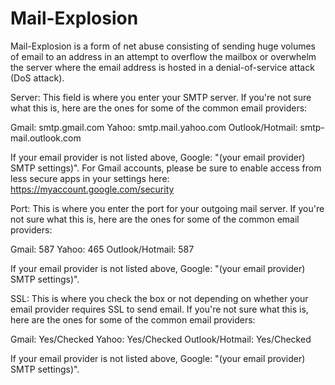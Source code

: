 # Mail-Explosion

Mail-Explosion is a form of net abuse consisting of sending huge volumes of email to an address in an attempt to overflow the mailbox or overwhelm the server where the email address is hosted in a denial-of-service attack (DoS attack).

Server: This field is where you enter your SMTP server. If you're not sure what this is, here are the ones for some of the common email providers:

Gmail: smtp.gmail.com
Yahoo: smtp.mail.yahoo.com
Outlook/Hotmail: smtp-mail.outlook.com

If your email provider is not listed above, Google: "(your email provider) SMTP settings)".
For Gmail accounts, please be sure to enable access from less secure apps in your settings here: https://myaccount.google.com/security

Port: This is where you enter the port for your outgoing mail server. If you're not sure what this is, here are the ones for some of the common email providers:

Gmail: 587
Yahoo: 465
Outlook/Hotmail: 587

If your email provider is not listed above, Google: "(your email provider) SMTP settings)".

SSL: This is where you check the box or not depending on whether your email provider requires SSL to send email. If you're not sure what this is, here are the ones for some of the common email providers:

Gmail: Yes/Checked
Yahoo: Yes/Checked
Outlook/Hotmail: Yes/Checked

If your email provider is not listed above, Google: "(your email provider) SMTP settings)".
